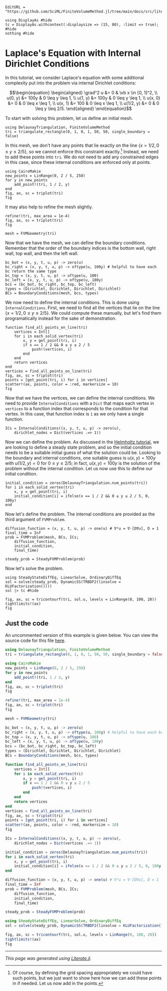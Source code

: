 ```@meta
EditURL = "https://github.com/SciML/FiniteVolumeMethod.jl/tree/main/docs/src/literate_tutorials/laplaces_equation_with_internal_dirichlet_conditions.jl"
```

````@example laplaces_equation_with_internal_dirichlet_conditions
using DisplayAs #hide
tc = DisplayAs.withcontext(:displaysize => (15, 80), :limit => true); #hide
nothing #hide
````

# Laplace's Equation with Internal Dirichlet Conditions

In this tutorial, we consider Laplace's equation with some additional complexity
put into the problem via internal Dirichlet conditions:

```math
\begin{equation}
\begin{aligned}
\grad^2 u &= 0 & \vb x \in [0, 1]^2, \\
u(0, y) &= 100y & 0 \leq y \leq 1, \\
u(1, y) &= 100y & 0 \leq y \leq 1, \\
u(x, 0) &= 0 & 0 \leq x \leq 1, \\
u(x, 1) &= 100 & 0 \leq x \leq 1, \\
u(1/2, y) &= 0 & 0 \leq y \leq 2/5.
\end{aligned}
\end{equation}
```

To start with solving this problem, let us define an initial mesh.

````@example laplaces_equation_with_internal_dirichlet_conditions
using DelaunayTriangulation, FiniteVolumeMethod
tri = triangulate_rectangle(0, 1, 0, 1, 50, 50, single_boundary = false)
````

In this mesh, we don't have any points that lie exactly on the
line $\{x = 1/2, 0 \leq y \leq 2/5\}$, so we cannot enforce this
constraint exactly.[^1] Instead, we need to add these points into `tri`.
We do not need to add any constrained edges in this case, since these internal
conditions are enforced only at points.

[^1]: Of course, by defining the grid spacing appropriately we could have such points, but we just want to show here how we can add these points in if needed.
Let us now add in the points.

````@example laplaces_equation_with_internal_dirichlet_conditions
using CairoMakie
new_points = LinRange(0, 2 / 5, 250)
for y in new_points
    add_point!(tri, 1 / 2, y)
end
fig, ax, sc = triplot(tri)
fig
````

It may also help to refine the mesh slightly.

````@example laplaces_equation_with_internal_dirichlet_conditions
refine!(tri, max_area = 1e-4)
fig, ax, sc = triplot(tri)
fig
````

````@example laplaces_equation_with_internal_dirichlet_conditions
mesh = FVMGeometry(tri)
````

Now that we have the mesh, we can define the boundary conditions.
Remember that the order of the boundary indices is the bottom wall,
right wall, top wall, and then the left wall.

````@example laplaces_equation_with_internal_dirichlet_conditions
bc_bot = (x, y, t, u, p) -> zero(u)
bc_right = (x, y, t, u, p) -> oftype(u, 100y) # helpful to have each bc return the same type
bc_top = (x, y, t, u, p) -> oftype(u, 100)
bc_left = (x, y, t, u, p) -> oftype(u, 100y)
bcs = (bc_bot, bc_right, bc_top, bc_left)
types = (Dirichlet, Dirichlet, Dirichlet, Dirichlet)
BCs = BoundaryConditions(mesh, bcs, types)
````

We now need to define the internal conditions.
This is done using `InternalConditions`. First,
we need to find all the vertices that lie on
the line $\{x = 1/2, 0 \leq y \leq 2/5\}$. We could
compute these manually, but let's find them programatically
instead for the sake of demonstration.

````@example laplaces_equation_with_internal_dirichlet_conditions
function find_all_points_on_line(tri)
    vertices = Int[]
    for i in each_solid_vertex(tri)
        x, y = get_point(tri, i)
        if x == 1 / 2 && 0 ≤ y ≤ 2 / 5
            push!(vertices, i)
        end
    end
    return vertices
end
vertices = find_all_points_on_line(tri)
fig, ax, sc = triplot(tri)
points = [get_point(tri, i) for i in vertices]
scatter!(ax, points, color = :red, markersize = 10)
fig
````

Now that we have the vertices, we can define the internal conditions.
We need to provide `InternalConditions` with a `Dict` that maps
each vertex in `vertices` to a function index that corresponds to the
condition for that vertex. In this case, that function index
is `1` as we only have a single function.

````@example laplaces_equation_with_internal_dirichlet_conditions
ICs = InternalConditions((x, y, t, u, p) -> zero(u),
    dirichlet_nodes = Dict(vertices .=> 1))
````

Now we can define the problem. As discussed in
the [Helmholtz tutorial](helmholtz_equation_with_inhomogeneous_boundary_conditions.md),
we are looking to define a steady state problem, and so
the initial condition needs to be a suitable initial guess of
what the solution could be. Looking to the boundary and internal conditions,
one suitable guess is $u(x, y) = 100y$ with $u(1/2, y) = 0$ for $0 \leq y \leq 2/5$;
in fact, $u(x, y) = 100y$ is the solution of the problem without the internal condition.
Let us now use this to define our initial condition.

````@example laplaces_equation_with_internal_dirichlet_conditions
initial_condition = zeros(DelaunayTriangulation.num_points(tri))
for i in each_solid_vertex(tri)
    x, y = get_point(tri, i)
    initial_condition[i] = ifelse(x == 1 / 2 && 0 ≤ y ≤ 2 / 5, 0, 100y)
end
````

Now let's define the problem. The internal conditions are
provided as the third argument of `FVMProblem`.

````@example laplaces_equation_with_internal_dirichlet_conditions
diffusion_function = (x, y, t, u, p) -> one(u) # ∇²u = ∇⋅[D∇u], D = 1
final_time = Inf
prob = FVMProblem(mesh, BCs, ICs;
    diffusion_function,
    initial_condition,
    final_time)
````

````@example laplaces_equation_with_internal_dirichlet_conditions
steady_prob = SteadyFVMProblem(prob)
````

Now let's solve the problem.

````@example laplaces_equation_with_internal_dirichlet_conditions
using SteadyStateDiffEq, LinearSolve, OrdinaryDiffEq
sol = solve(steady_prob, DynamicSS(TRBDF2(linsolve = KLUFactorization())))
sol |> tc #hide
````

````@example laplaces_equation_with_internal_dirichlet_conditions
fig, ax, sc = tricontourf(tri, sol.u, levels = LinRange(0, 100, 28))
tightlimits!(ax)
fig
````

## Just the code

An uncommented version of this example is given below.
You can view the source code for this file [here](https://github.com/SciML/FiniteVolumeMethod.jl/tree/main/docs/src/literate_tutorials/laplaces_equation_with_internal_dirichlet_conditions.jl).

```julia
using DelaunayTriangulation, FiniteVolumeMethod
tri = triangulate_rectangle(0, 1, 0, 1, 50, 50, single_boundary = false)

using CairoMakie
new_points = LinRange(0, 2 / 5, 250)
for y in new_points
    add_point!(tri, 1 / 2, y)
end
fig, ax, sc = triplot(tri)
fig

refine!(tri, max_area = 1e-4)
fig, ax, sc = triplot(tri)
fig

mesh = FVMGeometry(tri)

bc_bot = (x, y, t, u, p) -> zero(u)
bc_right = (x, y, t, u, p) -> oftype(u, 100y) # helpful to have each bc return the same type
bc_top = (x, y, t, u, p) -> oftype(u, 100)
bc_left = (x, y, t, u, p) -> oftype(u, 100y)
bcs = (bc_bot, bc_right, bc_top, bc_left)
types = (Dirichlet, Dirichlet, Dirichlet, Dirichlet)
BCs = BoundaryConditions(mesh, bcs, types)

function find_all_points_on_line(tri)
    vertices = Int[]
    for i in each_solid_vertex(tri)
        x, y = get_point(tri, i)
        if x == 1 / 2 && 0 ≤ y ≤ 2 / 5
            push!(vertices, i)
        end
    end
    return vertices
end
vertices = find_all_points_on_line(tri)
fig, ax, sc = triplot(tri)
points = [get_point(tri, i) for i in vertices]
scatter!(ax, points, color = :red, markersize = 10)
fig

ICs = InternalConditions((x, y, t, u, p) -> zero(u),
    dirichlet_nodes = Dict(vertices .=> 1))

initial_condition = zeros(DelaunayTriangulation.num_points(tri))
for i in each_solid_vertex(tri)
    x, y = get_point(tri, i)
    initial_condition[i] = ifelse(x == 1 / 2 && 0 ≤ y ≤ 2 / 5, 0, 100y)
end

diffusion_function = (x, y, t, u, p) -> one(u) # ∇²u = ∇⋅[D∇u], D = 1
final_time = Inf
prob = FVMProblem(mesh, BCs, ICs;
    diffusion_function,
    initial_condition,
    final_time)

steady_prob = SteadyFVMProblem(prob)

using SteadyStateDiffEq, LinearSolve, OrdinaryDiffEq
sol = solve(steady_prob, DynamicSS(TRBDF2(linsolve = KLUFactorization())))

fig, ax, sc = tricontourf(tri, sol.u, levels = LinRange(0, 100, 28))
tightlimits!(ax)
fig
```

* * *

*This page was generated using [Literate.jl](https://github.com/fredrikekre/Literate.jl).*
